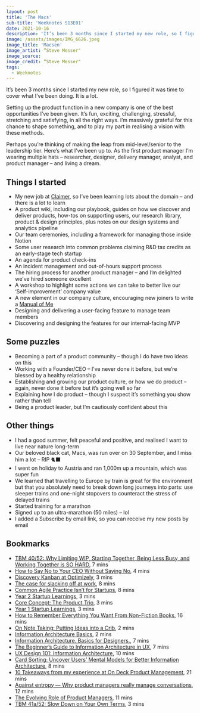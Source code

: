 ```yaml
---
layout: post
title: 'The Macs'
sub-title: 'Weeknotes S13E01'
date: 2021-10-16
description: 'It’s been 3 months since I started my new role, so I figured it was time to cover what I’ve been doing. It is a lot.'
image: /assets/images/IMG_6626.jpeg
image_title: 'Macsen'
image_artist: “Steve Messer"
image_source:
image_credit: “Steve Messer"
tags:
  - Weeknotes
---
```


It’s been 3 months since I started my new role, so I figured it was time to cover what I’ve been doing. It is a lot.

Setting up the product function in a new company is one of the best opportunities I’ve been given. It’s fun, exciting, challenging, stressful, stretching and satisfying, in all the right ways. I’m massively grateful for this chance to shape something, and to play my part in realising a vision with these methods.

Perhaps you’re thinking of making the leap from mid-level/senior to the leadership tier. Here’s what I’ve been up to. As the first product manager I’m wearing multiple hats – researcher, designer, delivery manager, analyst, and product manager – and living a dream.

## Things I started

- My new job at [Claimer](https://claimer.com/), so I’ve been learning lots about the domain – and there is a lot to learn
- A product wiki, including our playbook, guides on how we discover and deliver products, how-tos on supporting users, our research library, product & design principles, plus notes on our design systems and analytics pipeline
- Our team ceremonies, including a framework for managing those inside Notion
- Some user research into common problems claiming R&D tax credits as an early-stage tech startup
- An agenda for product check-ins
- An incident management and out-of-hours support process
- The hiring process for another product manager – and I’m delighted we’ve hired someone excellent
- A workshop to highlight some actions we can take to better live our ‘Self-improvement’ company value
- A new element in our company culture, encouraging new joiners to write a [Manual of Me](https://cassierobinson.medium.com/a-user-manual-for-me-d3a851fbc694)
- Designing and delivering a user-facing feature to manage team members
- Discovering and designing the features for our internal-facing MVP

## Some puzzles

- Becoming a part of a product community – though I do have two ideas on this
- Working with a Founder/CEO – I’ve never done it before, but we’re blessed by a healthy relationship
- Establishing and growing our product culture, or how we do product – again, never done it before but it’s going well so far
- Explaining how I do product – though I suspect it’s something you show rather than tell
- Being a product leader, but I’m cautiously confident about this

## Other things

- I had a good summer, felt peaceful and positive, and realised I want to live near nature long-term
- Our beloved black cat, Macs, was run over on 30 September, and I miss him a lot – RIP 🐈‍⬛
- I went on holiday to Austria and ran 1,000m up a mountain, which was super fun
- We learned that travelling to Europe by train is great for the environment but that you absolutely need to break down long journeys into parts: use sleeper trains and one-night stopovers to counteract the stress of delayed trains
- Started training for a marathon
- Signed up to an ultra-marathon (50 miles) – lol
- I added a Subscribe by email link, so you can receive my new posts by email

## Bookmarks

- [TBM 40/52: Why Limiting WIP, Starting Together, Being Less Busy, and Working Together is SO HARD](https://cutlefish.substack.com/p/tbm-4052-why-limiting-wip-starting), 7 mins
- [How to Say No to Your CEO Without Saying No](http://jlzych.com/2017/06/14/how-to-say-no-to-your-ceo-without-saying-no/), 4 mins
- [Discovery Kanban at Optimizely](http://jlzych.com/2016/07/17/discovery-kanban-at-optimizely/), 3 mins
- [The case for slacking off at work](https://jacobsingh.name/the-case-for-slacking-off-at-work/), 8 mins
- [Common Agile Practice Isn’t for Startups](https://www.jpattonassociates.com/common-agile-isnt-for-startups/), 8 mins
- [Year 2 Startup Learnings](https://www.celinehh.com/year-2-startup-learnings), 3 mins
- [Core Concept: The Product Trio](https://www.producttalk.org/2021/05/product-trio/), 3 mins
- [Year 1 Startup Learnings](https://www.celinehh.com/year-1-learnings), 3 mins
- [How to Remember Everything You Want From Non-Fiction Books](https://betterhumans.pub/how-to-remember-everything-you-want-from-non-fiction-books-df17096d517f), 16 mins
- [On Note Taking: Putting Ideas into a Crib](https://boffosocko.com/2021/09/05/on-note-taking-putting-ideas-into-a-crib/), 2 mins
- [Information Architecture Basics](https://www.usability.gov/what-and-why/information-architecture.html), 2 mins
- [Information Architecture. Basics for Designers.](https://uxplanet.org/information-architecture-basics-for-designers-b5d43df62e20), 7 mins
- [The Beginner’s Guide to Information Architecture in UX](https://xd.adobe.com/ideas/process/information-architecture/information-ux-architect/), 7 mins
- [UX Design 101: Information Architecture](https://blog.prototypr.io/ux-design-101-information-architecture-structuring-organizing-content-967833278b41), 10 mins
- [Card Sorting: Uncover Users’ Mental Models for Better Information Architecture](https://www.nngroup.com/articles/card-sorting-definition/), 8 mins
- [10 Takeaways from my experience at On Deck Product Management](https://rafaeldaraya.substack.com/p/10-takeaways-from-my-experience-at), 21 mins
- [Against entropy — Why product managers really manage conversations](https://medium.com/@trillyc/against-entropy-why-product-managers-really-manage-conversations-ba85093cd187), 12 mins
- [The Evolving Role of Product Managers](https://benerez.substack.com/p/the-evolving-role-of-product-managers), 11 mins
- [TBM 41a/52: Slow Down on Your Own Terms](https://cutlefish.substack.com/p/tbm-41a52-slow-down-on-your-own-terms), 3 mins
